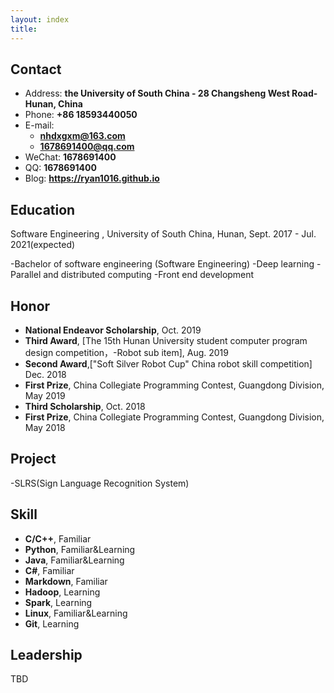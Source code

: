 ```yaml
---
layout: index
title: 
---
```

## Contact

- Address: **the University of South China - 28 Changsheng West Road- Hunan, China**
- Phone: **+86 18593440050**
- E-mail:
  - **nhdxgxm@163.com**
  - **1678691400@qq.com**
- WeChat: **1678691400**
- QQ: **1678691400**
- Blog: **<https://ryan1016.github.io>**

## Education

 Software Engineering , University of South China, Hunan, Sept. 2017 - Jul. 2021(expected)



-Bachelor of software engineering (Software Engineering)
-Deep learning
-Parallel and distributed computing
-Front end development


## Honor

- **National Endeavor Scholarship**, Oct. 2019
- **Third Award**, [The 15th Hunan University student computer program design competition，-Robot sub item], Aug. 2019
- **Second Award**,["Soft Silver Robot Cup" China robot skill competition] Dec. 2018
- **First Prize**, China Collegiate Programming Contest, Guangdong Division, May 2019
- **Third Scholarship**, Oct. 2018
- **First Prize**, China Collegiate Programming Contest, Guangdong Division, May 2018

## Project

-SLRS(Sign Language Recognition System)

## Skill

- **C/C++**, Familiar
- **Python**, Familiar&Learning
- **Java**, Familiar&Learning
- **C#**, Familiar
- **Markdown**, Familiar
- **Hadoop**, Learning
- **Spark**, Learning
- **Linux**, Familiar&Learning
- **Git**, Learning

## Leadership

TBD
